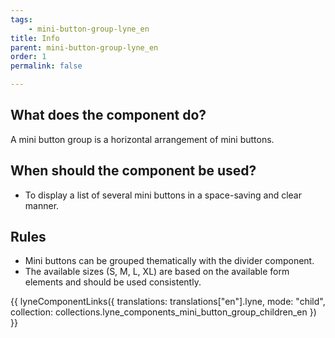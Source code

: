 ```yaml
---
tags: 
    - mini-button-group-lyne_en
title: Info
parent: mini-button-group-lyne_en
order: 1
permalink: false

---
```


## What does the component do?
A mini button group is a horizontal arrangement of mini buttons.

## When should the component be used?
* To display a list of several mini buttons in a space-saving and clear manner.

## Rules
* Mini buttons can be grouped thematically with the divider component.
* The available sizes (S, M, L, XL) are based on the available form elements and should be used consistently. 

{{ lyneComponentLinks({
  translations: translations["en"].lyne,
  mode: "child",
  collection: collections.lyne_components_mini_button_group_children_en
}) }}

